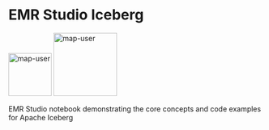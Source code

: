 # EMR Studio Iceberg

<img width="85" alt="map-user" src="https://img.shields.io/badge/views-336-green"> <img width="125" alt="map-user" src="https://img.shields.io/badge/unique visits-138-green">

EMR Studio notebook demonstrating the core concepts and code examples for Apache Iceberg

